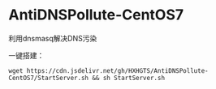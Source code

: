 # AntiDNSPollute-CentOS7
利用dnsmasq解决DNS污染

一键搭建：
```
wget https://cdn.jsdelivr.net/gh/HXHGTS/AntiDNSPollute-CentOS7/StartServer.sh && sh StartServer.sh
```
